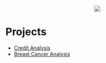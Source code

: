 <p align="center">
  <img src="https://i.ibb.co/y6pQybd/DS-COVER.png">
</p>

# Projects

* [Credit Analysis]([[[https://github.com/viniciuspteixeira/Portfolio/blob/main/CreditGrantAnalysis.ipynb](https://github.com/viniciuspteixeira/Data-Science-Portfolio/blob/main/01_CreditAnalysis.ipynb)](https://github.com/viniciuspteixeira/Data-Science-Portfolio/blob/main/01_CreditAnalysis.ipynb)](https://github.com/viniciuspteixeira/Data-Science-Portfolio/blob/main/01_CreditAnalysis.ipynb))
* [Breast Cancer Analysis]([https://github.com/viniciuspteixeira/Portfolio/blob/main/CreditGrantAnalysis.ipynb](https://github.com/viniciuspteixeira/Data-Science-Portfolio/blob/main/02_Machine%20Learning%20to%20identify%20the%20types%20of%20Breast%20Cancer.ipynb))
